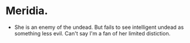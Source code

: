 # Meridia.
- She is an enemy of the undead. But fails to see intelligent undead as something less evil. Can't say I'm a fan of her limited distiction.

